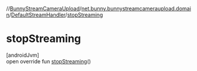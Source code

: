 //[BunnyStreamCameraUpload](../../../index.md)/[net.bunny.bunnystreamcameraupload.domain](../index.md)/[DefaultStreamHandler](index.md)/[stopStreaming](stop-streaming.md)

# stopStreaming

[androidJvm]\
open override fun [stopStreaming](stop-streaming.md)()